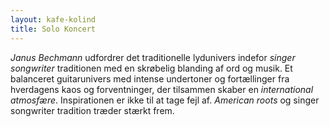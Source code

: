 ```yaml
---
layout: kafe-kolind
title: Solo Koncert
---
```


*Janus Bechmann* udfordrer det traditionelle lydunivers indefor
*singer songwriter* traditionen med en skrøbelig blanding af ord og
musik. Et balanceret guitarunivers med intense undertoner og
fortællinger fra hverdagens kaos og forventninger, der tilsammen
skaber en *international atmosfære*. Inspirationen er ikke til at tage
fejl af. *American roots* og singer songwriter tradition træder stærkt
frem.
